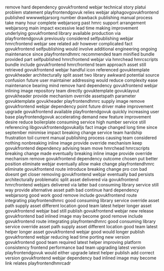 remove hard dependency govukfrontend webjar technical story platui problem statement playfrontendgovuk relies webjar alphagovgovukfrontend published wwwwebjarsorg number drawback publishing manual process take many hour complete webjarsorg past hmrc support arrangement webjarsorg main impact excessive lead time making improvement underlying govukfrontend library available production via playfrontendgovuk previously considered selfpublishing webjar hmrcfrontend webjar see related adr however complicated fact govukfrontend selfpublishing would involve additional engineering ongoing maintenance since playfrontendhmrc recommended team minified bundle provided part selfpublished hmrcfrontend webjar via hmrchead hmrcscripts bundle include govukfrontend hmrcfrontend team approach asset still retrieved govukfrontend webjar handful icon referenced govuktemplate govukheader architecturally split asset two library awkward potential source confusion future user maintainer addressing would reduce complexity ease maintenance bearing mind remove hard dependency govukfrontend webjar inlining image repository team directly govuktemplate govuklayout govukheader provide mechanism override assetspath parameter govuktemplate govukheader playfrontendhmrc supply image remove govukfrontend webjar dependency point future driver make improvement upgrade govukfrontend available playfrontendgovuk quickly increasing user base playfrontendgovuk accelerating demand new feature improvement desire reduce boilerplate consuming service high number service still referencing libgovukfrontendgovukalljs fact image changed long time since september minimise impact breaking change service team hardship frustration toil current manual publishing process causing team considered nothing nonbreaking inline image provide override mechanism keep govukfrontend dependency advising team move hmrchead hmrcscripts breaking change made eventually breaking inline image provide override mechanism remove govukfrontend dependency outcome chosen put better position eliminate webjar eventually allow make change playfrontendhmrc eliminate govukfrontend route introduce breaking change pro con bad doesnt get closer removing govukfrontend webjar eventually bad persists architecturally problematic split asset delivered via govukfrontend hmrcfrontend webjars delivered via latter bad consuming library service still way provide alternative asset path bad continue hard dependency webjarsorg good work good remove include govukfrontend route integrating playfrontendhmrc good consuming library service override asset path supply asset different location good team latest helper longer asset govukfrontend webjar bad still publish govukfrontend webjar new release govukfrontend bad inlined image may become good remove include govukfrontend route integrating playfrontendhmrc good consuming library service override asset path supply asset different location good team latest helper longer asset govukfrontend webjar good would longer publish govukfrontend webjar reducing lead time porting new version govukfrontend good team required latest helper improving platform consistency frontend performance bad team upgrading latest version playfrontendgovuk would either upgrade latest helper publish add correct version govukfrontend webjar dependency bad inlined image may become link relates playfrontendhmrcadr